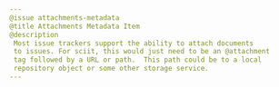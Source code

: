 ```yaml
---
@issue attachments-metadata
@title Attachments Metadata Item
@description
 Most issue trackers support the ability to attach documents 
 to issues. For sciit, this would just need to be an @attachment
 tag followed by a URL or path.  This path could be to a local 
 repository object or some other storage service.
---
```


